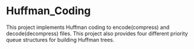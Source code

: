 # Huffman_Coding

This project implements Huffman coding to encode(compress) and decode(decompress) files.
This project also provides four different priority queue structures for building Huffman trees.
